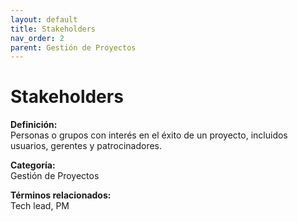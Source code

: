 ```yaml
---
layout: default
title: Stakeholders
nav_order: 2
parent: Gestión de Proyectos
---
```


# Stakeholders

**Definición:**  
Personas o grupos con interés en el éxito de un proyecto, incluidos usuarios, gerentes y patrocinadores.

**Categoría:**  
Gestión de Proyectos  

  


**Términos relacionados:**  
Tech lead, PM

